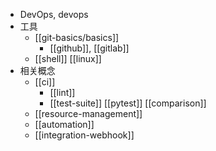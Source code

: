 - DevOps, devops
- 工具
  - [[git-basics/basics]]
    - [[github]], [[gitlab]]
  - [[shell]] [[linux]]
- 相关概念
  - [[ci]]
    - [[lint]]
    - [[test-suite]] [[pytest]] [[comparison]]
  - [[resource-management]]
  - [[automation]]
  - [[integration-webhook]]